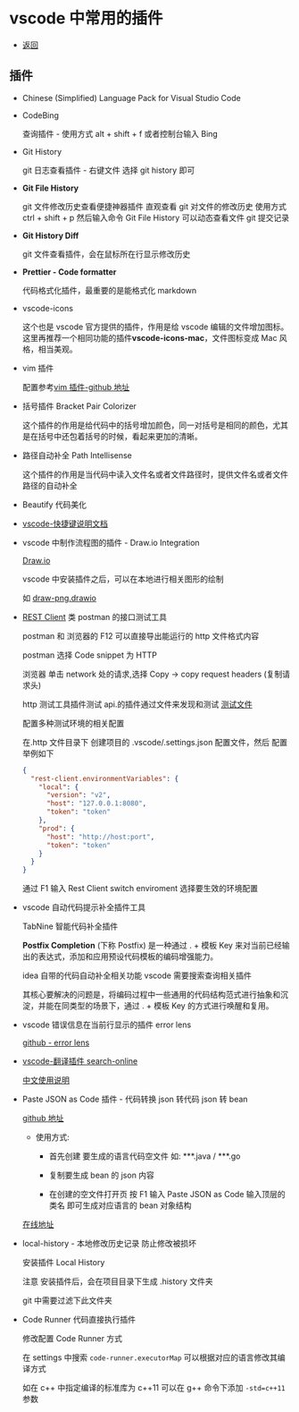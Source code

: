 # vscode 中常用的插件

- [返回](./README.md)

## 插件

- Chinese (Simplified) Language Pack for Visual Studio Code

- CodeBing

  查询插件 - 使用方式 alt + shift + f 或者控制台输入 Bing

- Git History

  git 日志查看插件 - 右键文件 选择 git history 即可

- **Git File History**

  git 文件修改历史查看便捷神器插件 直观查看 git 对文件的修改历史 使用方式 ctrl + shift + p 然后输入命令 Git File History 可以动态查看文件 git 提交记录

- **Git History Diff**

  git 文件查看插件，会在鼠标所在行显示修改历史

- **Prettier - Code formatter**

  代码格式化插件，最重要的是能格式化 markdown

- vscode-icons

  这个也是 vscode 官方提供的插件，作用是给 vscode 编辑的文件增加图标。这里再推荐一个相同功能的插件**vscode-icons-mac**，文件图标变成 Mac 风格，相当美观。

- vim 插件

  配置参考[vim 插件-github 地址](https://github.com/vscodevim/vim)

- 括号插件 Bracket Pair Colorizer

  这个插件的作用是给代码中的括号增加颜色，同一对括号是相同的颜色，尤其是在括号中还包着括号的时候，看起来更加的清晰。

- 路径自动补全 Path Intellisense

  这个插件的作用是当代码中读入文件名或者文件路径时，提供文件名或者文件路径的自动补全

- Beautify 代码美化

- [vscode-快捷键说明文档](https://code.visualstudio.com/shortcuts/keyboard-shortcuts-windows.pdf)

- vscode 中制作流程图的插件 - Draw.io Integration

  [Draw.io](https://app.diagrams.net/)

  vscode 中安装插件之后，可以在本地进行相关图形的绘制

  如 [draw-png.drawio](./draw-png.drawio)

- [REST Client](https://github.com/Huachao/vscode-restclient) 类 postman 的接口测试工具

  postman 和 浏览器的 F12 可以直接导出能运行的 http 文件格式内容

  postman 选择 Code snippet 为 HTTP

  浏览器 单击 network 处的请求,选择 Copy -> copy request headers (复制请求头)

  http 测试工具插件测试 api.的插件通过文件来发现和测试 [测试文件](./restclient.http)

  配置多种测试环境的相关配置

  在.http 文件目录下 创建项目的 .vscode/.settings.json 配置文件，然后 配置举例如下

  ```json
  {
    "rest-client.environmentVariables": {
      "local": {
        "version": "v2",
        "host": "127.0.0.1:8080",
        "token": "token"
      },
      "prod": {
        "host": "http://host:port",
        "token": "token"
      }
    }
  }
  ```

  通过 F1 输入 Rest Client switch enviroment 选择要生效的环境配置

- vscode 自动代码提示补全插件工具

  TabNine 智能代码补全插件

  **Postfix Completion** (下称 Postfix) 是一种通过 . + 模板 Key 来对当前已经输出的表达式，添加和应用预设代码模板的编码增强能力。

  idea 自带的代码自动补全相关功能 vscode 需要搜索查询相关插件

  其核心要解决的问题是，将编码过程中一些通用的代码结构范式进行抽象和沉淀，并能在同类型的场景下，通过 . + 模板 Key 的方式进行唤醒和复用。

- vscode 错误信息在当前行显示的插件 error lens

  [github - error lens](https://github.com/usernamehw/vscode-error-lens)

- [vscode-翻译插件 search-online](https://github.com/Wscats/search-online)

  [中文使用说明](https://gitee.com/wscats/search-online/blob/master/README.CN.md)

- Paste JSON as Code 插件 - 代码转换 json 转代码 json 转 bean

  [github 地址](https://github.com/quicktype/quicktype)

  - 使用方式:

    - 首先创建 要生成的语言代码空文件 如: \*\*\*.java / \*\*\*.go

    - 复制要生成 bean 的 json 内容

    - 在创建的空文件打开页 按 F1 输入 Paste JSON as Code 输入顶层的类名 即可生成对应语言的 bean 对象结构

  [在线地址](https://quicktype.io/)

- local-history - 本地修改历史记录 防止修改被损坏

  安装插件 Local History

  注意 安装插件后，会在项目目录下生成 .history 文件夹

  git 中需要过滤下此文件夹

- Code Runner 代码直接执行插件

  修改配置 Code Runner 方式

  在 settings 中搜索 `code-runner.executorMap` 可以根据对应的语言修改其编译方式

  如在 c++ 中指定编译的标准库为 c++11 可以在 g++ 命令下添加 `-std=c++11` 参数
